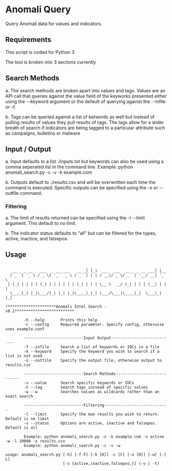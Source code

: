 # Anomali Query

Query Anomali data for values and indicators.

## Requirements

This script is coded for Python 3

The tool is broken into 3 sections currently

## Search Methods
  a. The search methods are broken apart into values and tags.  Values are an API call that queries against the value field of the keyworks presented either using the --keyword argument or the default of querying against the --infile or -f. 
  
  b. Tags can be queried against a list of ketwords as well but instead of pulling results of values they pull results of tags. The tags allow for a wider breath of search if indicators are being tagged to a particular attribute such as campaigns, bulletins or malware

## Input / Output

  a. Input defaults to a list ./inputs.txt but keywords can also be used using a comma seperated list in the command line. 
  Example: python anomali_search.py -c -v -k example.com
  
  b. Outputs default to ./results.csv and will be overwritten each time the command is executed. Specific outputs can be specified using the -o or --outfile command. 

### Filtering

  a. The limit of results returned can be specified using the -l --limit argument. This default to no limit. 
  
  b. The indicator status defaults to "all" but can be filtered for the types, active, inactice, and falsepos. 
  
## Usage

```
                                   _ _                           _     
   __ _ _ __   ___  _ __ ___   __ _| (_)  ___  ___  __ _ _ __ ___| |__  
  / _` | '_ \ / _ \| '_ ` _ \ / _` | | | / __|/ _ \/ _` | '__/ __| '_ \ 
 | (_| | | | | (_) | | | | | | (_| | | | \__ \  __/ (_| | | | (__| | | |
  \__,_|_| |_|\___/|_| |_| |_|\__,_|_|_| |___/\___|\__,_|_|  \___|_| |_|  

**********************Anomali Intel Search -v0.1**************************

        -h --help       Prints this help
        -c --config     Required parameter. Specify config, otherwise uses example.conf
        
        --------------------------Input Output----------------------------
        -f --infile     Search a list of keywords or IOCs in a file
        -k --keyword    Specify the keyword you wish to search if a list is not used
        -o --outfile    Specify the output file, otherwise output to results.csv
        
        --------------------------Search Methods----------------------------
        -v --value      Search specific keywords or IOCs     
        -t --tag        Search tags instead of specific values
        -w --w          Searches values as wildcards rather than an exact search
        
        --------------------------Filtering----------------------------
        -l --limit      Specify the max results you wish to return. Default is no limit
        -s --status     Options are active, inactive and falsepos. Default is all
        
        Example: python anomali_search.py -c -k example.com -s active -w -l 10000 -o results.csv
        Example: python anomali_search.py -c -v -w
        
usage: anomali_search.py [-h] [-f F] [-k [K]] -c [C] [-o [O]] [-w] [-l L]
                         [-s {active,inactive,falsepos,}] (-v | -t)
```
